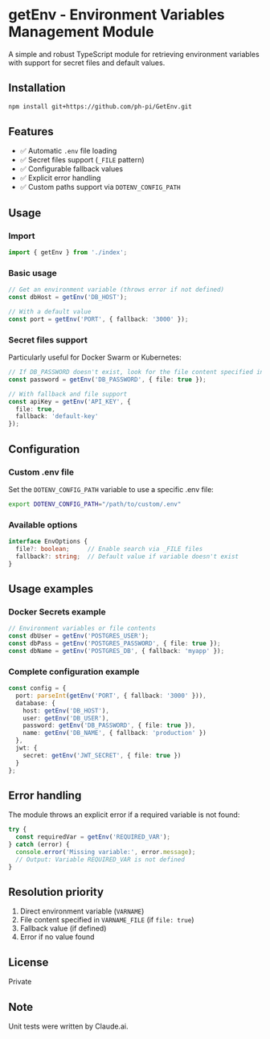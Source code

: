 # getEnv - Environment Variables Management Module

A simple and robust TypeScript module for retrieving environment variables with support for secret files and default values.

## Installation

```bash
npm install git+https://github.com/ph-pi/GetEnv.git
```

## Features

- ✅ Automatic `.env` file loading
- ✅ Secret files support (`_FILE` pattern)
- ✅ Configurable fallback values
- ✅ Explicit error handling
- ✅ Custom paths support via `DOTENV_CONFIG_PATH`

## Usage

### Import

```typescript
import { getEnv } from './index';
```

### Basic usage

```typescript
// Get an environment variable (throws error if not defined)
const dbHost = getEnv('DB_HOST');

// With a default value
const port = getEnv('PORT', { fallback: '3000' });
```

### Secret files support

Particularly useful for Docker Swarm or Kubernetes:

```typescript
// If DB_PASSWORD doesn't exist, look for the file content specified in DB_PASSWORD_FILE
const password = getEnv('DB_PASSWORD', { file: true });

// With fallback and file support
const apiKey = getEnv('API_KEY', { 
  file: true, 
  fallback: 'default-key' 
});
```

## Configuration

### Custom .env file

Set the `DOTENV_CONFIG_PATH` variable to use a specific .env file:

```bash
export DOTENV_CONFIG_PATH="/path/to/custom/.env"
```

### Available options

```typescript
interface EnvOptions {
  file?: boolean;     // Enable search via _FILE files
  fallback?: string;  // Default value if variable doesn't exist
}
```

## Usage examples

### Docker Secrets example

```typescript
// Environment variables or file contents
const dbUser = getEnv('POSTGRES_USER');
const dbPass = getEnv('POSTGRES_PASSWORD', { file: true });
const dbName = getEnv('POSTGRES_DB', { fallback: 'myapp' });
```

### Complete configuration example

```typescript
const config = {
  port: parseInt(getEnv('PORT', { fallback: '3000' })),
  database: {
    host: getEnv('DB_HOST'),
    user: getEnv('DB_USER'),
    password: getEnv('DB_PASSWORD', { file: true }),
    name: getEnv('DB_NAME', { fallback: 'production' })
  },
  jwt: {
    secret: getEnv('JWT_SECRET', { file: true })
  }
};
```

## Error handling

The module throws an explicit error if a required variable is not found:

```typescript
try {
  const requiredVar = getEnv('REQUIRED_VAR');
} catch (error) {
  console.error('Missing variable:', error.message);
  // Output: Variable REQUIRED_VAR is not defined
}
```

## Resolution priority

1. Direct environment variable (`VARNAME`)
2. File content specified in `VARNAME_FILE` (if `file: true`)
3. Fallback value (if defined)
4. Error if no value found

## License

Private

## Note

Unit tests were written by Claude.ai.